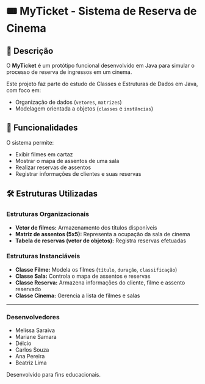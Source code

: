 # 🎟️ MyTicket - Sistema de Reserva de Cinema

## 📌 Descrição

O **MyTicket** é um protótipo funcional desenvolvido em Java para simular o processo de reserva de ingressos em um cinema.  

Este projeto faz parte do estudo de Classes e Estruturas de Dados em Java, com foco em:

- Organização de dados (`vetores`, `matrizes`)
- Modelagem orientada a objetos (`classes` e `instâncias`)

## 🚀 Funcionalidades

O sistema permite:

- Exibir filmes em cartaz
- Mostrar o mapa de assentos de uma sala
- Realizar reservas de assentos
- Registrar informações de clientes e suas reservas

## 🛠️ Estruturas Utilizadas

### Estruturas Organizacionais

- **Vetor de filmes:** Armazenamento dos títulos disponíveis
- **Matriz de assentos (5x5):** Representa a ocupação da sala de cinema
- **Tabela de reservas (vetor de objetos):** Registra reservas efetuadas

### Estruturas Instanciáveis

- **Classe Filme:** Modela os filmes (`título`, `duração`, `classificação`)
- **Classe Sala:** Controla o mapa de assentos e reservas
- **Classe Reserva:** Armazena informações do cliente, filme e assento reservado
- **Classe Cinema:** Gerencia a lista de filmes e salas

---

### Desenvolvedores

-  Melissa Saraiva
-  Mariane Samara
-  Délcio
-  Carlos Souza
-  Ana Pereira
-  Beatriz Lima

Desenvolvido para fins educacionais.
